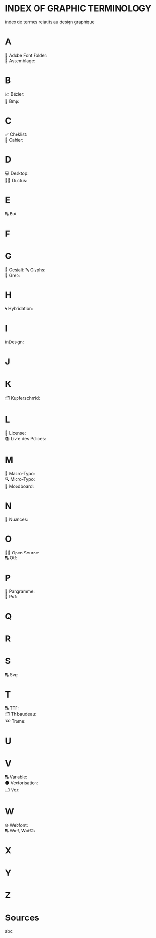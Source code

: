 # INDEX OF GRAPHIC TERMINOLOGY
  Index de termes relatifs au design graphique

# A
  📁 Adobe Font Folder:  
  🔗 Assemblage:  
# B
  📈 Bézier:  
  🌅 Bmp:  
# C
  ✅ Cheklist:  
  📑 Cahier:  
# D
  💻 Desktop:  
  ✍🏻 Ductus:  
# E
  🔠 Eot:  
# F
# G
  🍭 Gestalt:
  🔤 Glyphs:  
  🔄 Grep:
# H
  🌀 Hybridation:  
# I
  InDesign:  
# J
# K
  🗂️ Kupferschmid:  
# L
  📑 License:  
  📚 Livre des Polices:  
# M
  🔎 Macro-Typo:  
  🔍 Micro-Typo:  
  🔮 Moodboard:  
# N
  🎨 Nuances:  
# O
  🤲🏻 Open Source:  
  🔠 Otf:  
# P
  📝 Pangramme:  
  📄 Pdf:  
# Q
# R
# S
  🔠 Svg:
# T
  🔠 TTF:  
  🗂️ Thibaudeau:  
  ➿ Trame:
# U
# V
  🔠 Variable:  
  ⚫️ Vectorisation:  
  🗂️ Vox:  
# W
  🌐 Webfont:  
  🔠 Woff, Woff2:  
# X
# Y
# Z

# Sources
  abc
